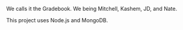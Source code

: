 We calls it the Gradebook.  We being Mitchell, Kashem, JD, and Nate.

This project uses Node.js and MongoDB. 